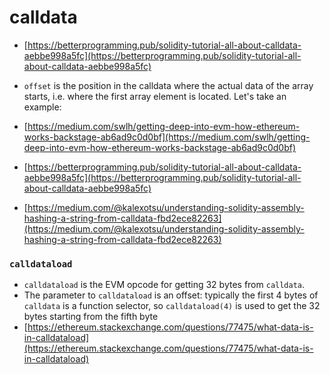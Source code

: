 # calldata

* [https://betterprogramming.pub/solidity-tutorial-all-about-calldata-aebbe998a5fc](https://betterprogramming.pub/solidity-tutorial-all-about-calldata-aebbe998a5fc)
*   `offset` is the position in the calldata where the actual data of the array starts, i.e. where the first array element is located. Let's take an example:


* [https://medium.com/swlh/getting-deep-into-evm-how-ethereum-works-backstage-ab6ad9c0d0bf](https://medium.com/swlh/getting-deep-into-evm-how-ethereum-works-backstage-ab6ad9c0d0bf)
* [https://betterprogramming.pub/solidity-tutorial-all-about-calldata-aebbe998a5fc](https://betterprogramming.pub/solidity-tutorial-all-about-calldata-aebbe998a5fc)
* [https://medium.com/@kalexotsu/understanding-solidity-assembly-hashing-a-string-from-calldata-fbd2ece82263](https://medium.com/@kalexotsu/understanding-solidity-assembly-hashing-a-string-from-calldata-fbd2ece82263)

### `calldataload`&#x20;

* `calldataload` is the EVM opcode for getting 32 bytes from `calldata`.
* The parameter to `calldataload` is an offset: typically the first 4 bytes of `calldata` is a function selector, so `calldataload(4)` is used to get the 32 bytes starting from the fifth byte&#x20;
* [https://ethereum.stackexchange.com/questions/77475/what-data-is-in-calldataload](https://ethereum.stackexchange.com/questions/77475/what-data-is-in-calldataload)

